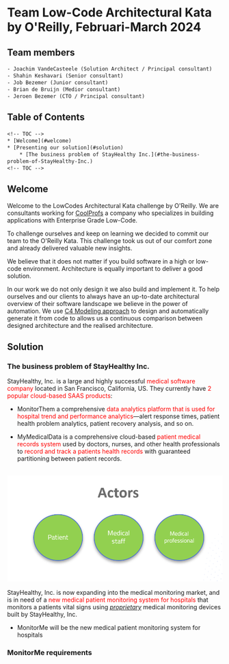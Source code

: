 # Team Low-Code Architectural Kata by O'Reilly, Februari-March 2024


## Team members


    - Joachim VandeCasteele (Solution Architect / Principal consultant)
    - Shahin Keshavari (Senior consultant)
    - Job Bezemer (Junior consultant)
    - Brian de Bruijn (Medior consultant)
    - Jeroen Bezemer (CTO / Principal consultant)


## Table of Contents

    <!-- TOC -->
    * [Welcome](#welcome)
    * [Presenting our solution](#solution)
        * [The business problem of StayHealthy Inc.](#the-business-problem-of-StayHealthy-Inc.)
    <!-- TOC -->

## Welcome

Welcome to the LowCodes Architectural Kata challenge by O'Reilly.
We are consultants working for [CoolProfs](https://www.coolprofs.com/en/about/coolprofs/) a company who specializes in building applications with Enterprise Grade Low-Code. 

To challenge ourselves and keep on learning we decided to commit our team to the O'Reilly Kata. This challenge took us out of our comfort zone and already delivered valuable new insights.

We believe that it does not matter if you build software in a high or low-code environment. Architecture is equally important to deliver a good solution. 

In our work we do not only design it we also build and implement it. To help ourselves and our clients to always have an up-to-date architectural overview of their software landscape we believe in the power of automation. We use [C4 Modeling approach](https://c4model.com/) to design and automatically generate it from code to allows us a continuous comparison between designed architecture and the realised architecture.

## Solution

### The business problem of StayHealthy Inc.

StayHealthy, Inc. is a large and highly successful <span style="color:red">medical software company</span> located in San Francisco, California, US. They currently have <span style="color:red">2 popular cloud-based SAAS products</span>: 

- MonitorThem a comprehensive <span style="color:red">data analytics platform that is used for hospital trend and performance analytics</span>—alert response times, patient health problem analytics, patient recovery analysis, and so on.

- MyMedicalData is a comprehensive cloud-based <span style="color:red">patient medical records system</span> used by doctors, nurses, and other health professionals to <span style="color:red">record and track a patients health records</span> with guaranteed partitioning between patient records.

<img style="width:50px">![actors](Resources\actors.png)</img>

StayHealthy, Inc. is now expanding into the medical monitoring market, and is in need of a <span style="color:red">new medical patient monitoring system for hospitals</span> that monitors a patients vital signs using <u><i>proprietary</i></u> medical monitoring devices built by StayHealthy, Inc.

- MonitorMe will be the new medical patient monitoring system for hospitals 

### MonitorMe requirements



